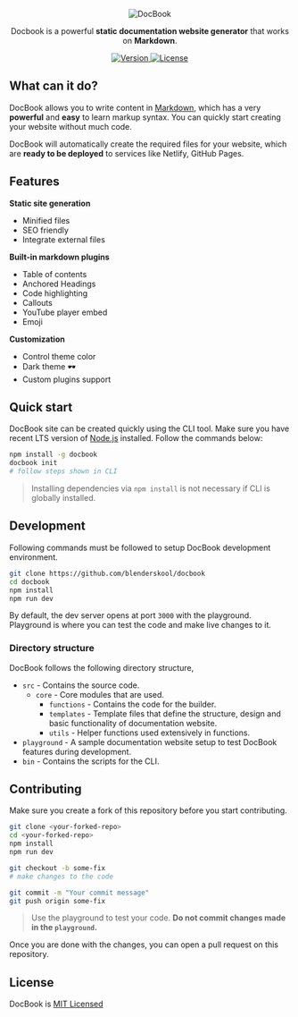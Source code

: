 <p align="center">
  <img src="https://docbook.netlify.com/img/logo.svg" alt="DocBook">
</p>

<p align="center">
  Docbook is a powerful <b>static documentation website generator</b> that works on <b>Markdown</b>.
</p>

<p align="center">
   <a href="https://www.npmjs.com/package/docbook">
    <img src="https://img.shields.io/npm/v/docbook.svg" alt="Version">
  </a>
  <a href="https://www.npmjs.com/package/docbook">
    <img src="https://img.shields.io/npm/l/docbook.svg" alt="License">
  </a>
</p>

## What can it do?
DocBook allows you to write content in [Markdown](https://en.wikipedia.org/wiki/Markdown), which has a very **powerful** and **easy** to learn markup syntax. You can quickly start creating your website without much code.

DocBook will automatically create the required files for your website, which are **ready to be deployed** to services like Netlify, GitHub Pages.


## Features
**Static site generation**
- Minified files
- SEO friendly
- Integrate external files

**Built-in markdown plugins**
- Table of contents
- Anchored Headings
- Code highlighting
- Callouts
- YouTube player embed
- Emoji

**Customization**
- Control theme color
- Dark theme :dark_sunglasses:
- Custom plugins support

## Quick start
DocBook site can be created quickly using the CLI tool. Make sure you have recent LTS version of [Node.js](https://nodejs.org/) installed. Follow the commands below:
```bash
npm install -g docbook
docbook init
# follow steps shown in CLI
```
> Installing dependencies via `npm install` is not necessary if CLI is globally installed.


## Development
Following commands must be followed to setup DocBook development environment.

```bash
git clone https://github.com/blenderskool/docbook
cd docbook
npm install
npm run dev
```
By default, the dev server opens at port `3000` with the playground.
Playground is where you can test the code and make live changes to it.

### Directory structure
DocBook follows the following directory structure,
- `src` - Contains the source code.
  - `core` - Core modules that are used.
    - `functions` - Contains the code for the builder.
    - `templates` - Template files that define the structure, design and basic functionality of documentation website.
    - `utils` - Helper functions used extensively in functions.
- `playground` - A sample documentation website setup to test DocBook features during development.
- `bin` - Contains the scripts for the CLI.

## Contributing
Make sure you create a fork of this repository before you start contributing.
```bash
git clone <your-forked-repo>
cd <your-forked-repo>
npm install
npm run dev

git checkout -b some-fix
# make changes to the code

git commit -m "Your commit message"
git push origin some-fix
```

> Use the playground to test your code.
> **Do not commit changes made in the `playground`.**

Once you are done with the changes, you can open a pull request on this repository.

## License
DocBook is [MIT Licensed](https://github.com/blenderskool/docbook/blob/master/LICENSE)